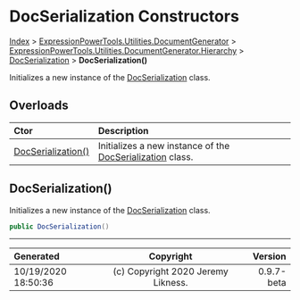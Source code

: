 ﻿# DocSerialization Constructors

[Index](../index.md) > [ExpressionPowerTools.Utilities.DocumentGenerator](ExpressionPowerTools.Utilities.DocumentGenerator.a.md) > [ExpressionPowerTools.Utilities.DocumentGenerator.Hierarchy](ExpressionPowerTools.Utilities.DocumentGenerator.Hierarchy.n.md) > [DocSerialization](ExpressionPowerTools.Utilities.DocumentGenerator.Hierarchy.DocSerialization.cs.md) > **DocSerialization()**

Initializes a new instance of the [DocSerialization](ExpressionPowerTools.Utilities.DocumentGenerator.Hierarchy.DocSerialization.cs.md) class.

## Overloads

| Ctor | Description |
| :-- | :-- |
| [DocSerialization()](#docserialization) | Initializes a new instance of the [DocSerialization](ExpressionPowerTools.Utilities.DocumentGenerator.Hierarchy.DocSerialization.cs.md) class. |

## DocSerialization()

Initializes a new instance of the [DocSerialization](ExpressionPowerTools.Utilities.DocumentGenerator.Hierarchy.DocSerialization.cs.md) class.

```csharp
public DocSerialization()
```



---

| Generated | Copyright | Version |
| :-- | :-: | --: |
| 10/19/2020 18:50:36 | (c) Copyright 2020 Jeremy Likness. | 0.9.7-beta |
